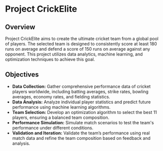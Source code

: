 # Project CrickElite

## Overview
Project CrickElite aims to create the ultimate cricket team from a global pool of players. The selected team is designed to consistently score at least 180 runs on average and defend a score of 150 runs on average against any opponent. This project utilizes data analytics, machine learning, and optimization techniques to achieve this goal.

## Objectives
- **Data Collection:** Gather comprehensive performance data of cricket players worldwide, including batting averages, strike rates, bowling averages, economy rates, and fielding statistics.
- **Data Analysis:** Analyze individual player statistics and predict future performance using machine learning algorithms.
- **Team Selection:** Develop an optimization algorithm to select the best 11 players, ensuring a balanced team composition.
- **Performance Simulation:** Simulate match scenarios to test the team's performance under different conditions.
- **Validation and Iteration:** Validate the team’s performance using real match data and refine the team composition based on feedback and analysis.

